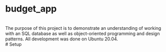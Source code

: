 # budget_app
<br>
The purpose of this project is to demonstrate an understanding of working with an SQL database as well as object-oriented programming and design patterns.  All development was done on Ubuntu 20.04.
<br>
# Setup
